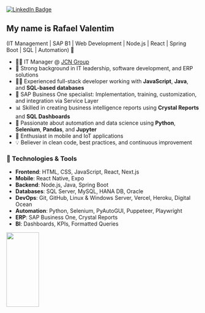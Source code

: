 [![LinkedIn Badge](https://img.shields.io/badge/-LinkedIn-0A66C2?style=flat-square&logo=Linkedin&logoColor=white&link=https://www.linkedin.com/in/rafael-valentim/)](https://www.linkedin.com/in/rafael-valentim/)

## My name is Rafael Valentim
(IT Management | SAP B1 | Web Development | Node.js | React | Spring Boot | SQL | Automation) 🚀

- 👨‍💼 IT Manager @ [JCN Group](https://www.grupojcn.com.br/)
- 🧩 Strong background in IT leadership, software development, and ERP solutions
- 🧑‍💻 Experienced full-stack developer working with **JavaScript**, **Java**, and **SQL-based databases**
- 💼 SAP Business One specialist: Implementation, training, customization, and integration via Service Layer
- 📊 Skilled in creating business intelligence reports using **Crystal Reports** and **SQL Dashboards**
- 🤖 Passionate about automation and data science using **Python**, **Selenium**, **Pandas**, and **Jupyter**
- 📱 Enthusiast in mobile and IoT applications
- 💡 Believer in clean code, best practices, and continuous improvement

### 🚀 Technologies & Tools
- **Frontend**: HTML, CSS, JavaScript, React, Next.js  
- **Mobile**: React Native, Expo  
- **Backend**: Node.js, Java, Spring Boot  
- **Databases**: SQL Server, MySQL, HANA DB, Oracle  
- **DevOps**: Git, GitHub, Linux & Windows Server, Vercel, Heroku, Digital Ocean  
- **Automation**: Python, Selenium, PyAutoGUI, Puppeteer, Playwright  
- **ERP**: SAP Business One, Crystal Reports  
- **BI**: Dashboards, KPIs, Formatted Queries  

<div align="left">
  <img width="41%" height="195px" src="https://github-readme-stats.vercel.app/api/top-langs/?username=rmvalentim&layout=compact&hide_border=true&title_color=6633cc&text_color=ffffff&bg_color=0d1117" />
</div>
